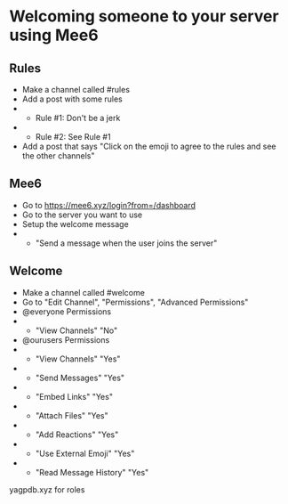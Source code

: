 # Welcoming someone to your server using Mee6

## Rules
- Make a channel called &#35;rules
- Add a post with some rules
- - Rule #1: Don't be a jerk
- - Rule #2: See Rule #1
- Add a post that says "Click on the emoji to agree to the rules and see the other channels"


## Mee6
- Go to https://mee6.xyz/login?from=/dashboard
- Go to the server you want to use
- Setup the welcome message
- - "Send a message when the user joins the server"


## Welcome
- Make a channel called &#35;welcome
- Go to "Edit Channel", "Permissions", "Advanced Permissions"
- @everyone Permissions
- - "View Channels" "No"
- @ourusers Permissions
- - "View Channels" "Yes"
- - "Send Messages" "Yes"
- - "Embed Links" "Yes"
- - "Attach Files" "Yes"
- - "Add Reactions" "Yes"
- - "Use External Emoji" "Yes"
- - "Read Message History" "Yes"

yagpdb.xyz for roles
